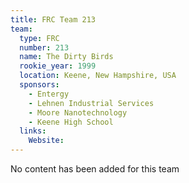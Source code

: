 ```yaml
---
title: FRC Team 213
team:
  type: FRC
  number: 213
  name: The Dirty Birds
  rookie_year: 1999
  location: Keene, New Hampshire, USA
  sponsors:
    - Entergy
    - Lehnen Industrial Services
    - Moore Nanotechnology
    - Keene High School
  links:
    Website: 
---
```

No content has been added for this team
